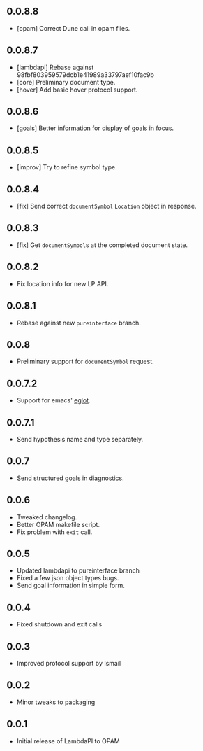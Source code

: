 0.0.8.8
-------
- [opam] Correct Dune call in opam files.


0.0.8.7
-------
- [lambdapi] Rebase against 98fbf803959579dcb1e41989a33797aef10fac9b
- [core] Preliminary document type.
- [hover] Add basic hover protocol support.

0.0.8.6
-------
- [goals] Better information for display of goals in focus.

0.0.8.5
-------
- [improv] Try to refine symbol type.

0.0.8.4
-------
- [fix] Send correct `documentSymbol` `Location` object in response.

0.0.8.3
-----
- [fix] Get `documentSymbol`s at the completed document state.

0.0.8.2
-----
- Fix location info for new LP API.

0.0.8.1
-----
- Rebase against new `pureinterface` branch.

0.0.8
-----
- Preliminary support for `documentSymbol` request.

0.0.7.2
-----
- Support for emacs' [eglot](https://github.com/joaotavora/eglot).

0.0.7.1
-----
- Send hypothesis name and type separately.

0.0.7
-----
- Send structured goals in diagnostics.

0.0.6
-----
- Tweaked changelog.
- Better OPAM makefile script.
- Fix problem with `exit` call.

0.0.5
-----
- Updated lambdapi to pureinterface branch
- Fixed a few json object types bugs.
- Send goal information in simple form.

0.0.4
-----
- Fixed shutdown and exit calls

0.0.3
-----
- Improved protocol support by Ismail

0.0.2
-----
- Minor tweaks to packaging

0.0.1
-----
- Initial release of LambdaPI to OPAM
